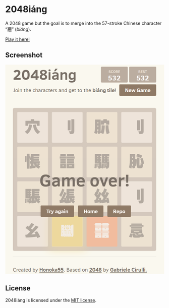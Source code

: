 # 2048iáng
A 2048 game but the goal is to merge into the 57-stroke Chinese character “𰻞” (*biáng*).

[Play it here!](http://honoka55.github.io/2048iang)

## Screenshot

![Screenshot](screenshot.png)

## License

2048iáng is licensed under the [MIT license](LICENSE.txt).
